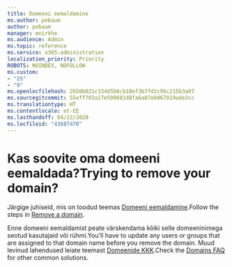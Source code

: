 ```yaml
---
title: Domeeni eemaldamine
ms.author: pebaum
author: pebaum
manager: mnirkhe
ms.audience: Admin
ms.topic: reference
ms.service: o365-administration
localization_priority: Priority
ROBOTS: NOINDEX, NOFOLLOW
ms.custom:
- "25"
- "9"
ms.openlocfilehash: 2b50b021c334d5b6cb18ef3b7fd1c9bc215b3a07
ms.sourcegitcommit: 55eff703a17e500681d8fa6a87eb067019ade3cc
ms.translationtype: HT
ms.contentlocale: et-EE
ms.lasthandoff: 04/22/2020
ms.locfileid: "43687470"
---
```

# <a name="trying-to-remove-your-domain"></a><span data-ttu-id="90bdf-102">Kas soovite oma domeeni eemaldada?</span><span class="sxs-lookup"><span data-stu-id="90bdf-102">Trying to remove your domain?</span></span>

<span data-ttu-id="90bdf-103">Järgige juhiseid, mis on toodud teemas [Domeeni eemaldamine](https://docs.microsoft.com/office365/admin/get-help-with-domains/remove-a-domain).</span><span class="sxs-lookup"><span data-stu-id="90bdf-103">Follow the steps in [Remove a domain](https://docs.microsoft.com/office365/admin/get-help-with-domains/remove-a-domain).</span></span>
  
<span data-ttu-id="90bdf-104">Enne domeeni eemaldamist peate värskendama kõiki selle domeeninimega seotud kasutajaid või rühmi.</span><span class="sxs-lookup"><span data-stu-id="90bdf-104">You'll have to update any users or groups that are assigned to that domain name before you remove the domain.</span></span> <span data-ttu-id="90bdf-105">Muud levinud lahendused leiate teemast [Domeenide KKK](https://docs.microsoft.com/office365/admin/setup/domains-faq).</span><span class="sxs-lookup"><span data-stu-id="90bdf-105">Check the [Domains FAQ](https://docs.microsoft.com/office365/admin/setup/domains-faq) for other common solutions.</span></span>
  